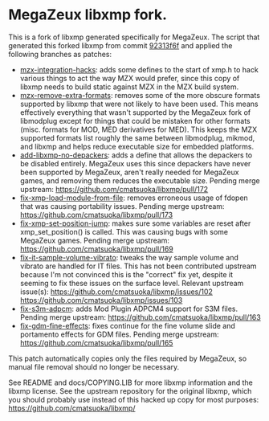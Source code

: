 # MegaZeux libxmp fork.

This is a fork of libxmp generated specifically for MegaZeux.
The script that generated this forked libxmp from commit
[92313f6f](https://github.com/AliceLR/libxmp/commit/92313f6f525a8510a2492df4266abcf8f0b45834)
and applied the following branches as patches:

* [mzx-integration-hacks](https://github.com/AliceLR/libxmp/tree/mzx-integration-hacks):
  adds some defines to the start of xmp.h to hack various things to act
  the way MZX would prefer, since this copy of libxmp needs to build static
  against MZX in the MZX build system.
* [mzx-remove-extra-formats](https://github.com/AliceLR/libxmp/tree/mzx-remove-extra-formats):
  removes some of the more obscure formats supported by libxmp that were not
  likely to have been used. This means effectively everything that wasn't
  supported by the MegaZeux fork of libmodplug except for things that could
  be mistaken for other formats (misc. formats for MOD, MED derivatives for MED).
  This keeps the MZX supported formats list roughly the same between libmodplug,
  mikmod, and libxmp and helps reduce executable size for embedded platforms.
* [add-libxmp-no-depackers](https://github.com/AliceLR/libxmp/tree/add-libxmp-no-depackers):
  adds a define that allows the depackers to be disabled entirely. MegaZeux uses
  this since depackers have never been supported by MegaZeux, aren't really
  needed for MegaZeux games, and removing them reduces the executable size.
  Pending merge upstream: https://github.com/cmatsuoka/libxmp/pull/172
* [fix-xmp-load-module-from-file](https://github.com/AliceLR/libxmp/tree/fix-xmp-load-module-from-file):
  removes erroneous usage of fdopen that was causing portability issues.
  Pending merge upstream: https://github.com/cmatsuoka/libxmp/pull/173
* [fix-xmp-set-position-jump](https://github.com/AliceLR/libxmp/tree/fix-xmp-set-position-jump):
  makes sure some variables are reset after xmp_set_position() is called.
  This was causing bugs with some MegaZeux games.
  Pending merge upstream: https://github.com/cmatsuoka/libxmp/pull/169
* [fix-it-sample-volume-vibrato](https://github.com/AliceLR/libxmp/tree/fix-it-sample-volume-vibrato):
  tweaks the way sample volume and vibrato are handled for IT files.
  This has not been contributed upstream because I'm not convinced this is the
  "correct" fix yet, despite it seeming to fix these issues on the surface level.
  Relevant upstream issue(s):
  https://github.com/cmatsuoka/libxmp/issues/102
  https://github.com/cmatsuoka/libxmp/issues/103
* [fix-s3m-adpcm](https://github.com/AliceLR/libxmp/tree/fix-s3m-adpcm):
  adds Mod Plugin ADPCM4 support for S3M files.
  Pending merge upstream: https://github.com/cmatsuoka/libxmp/pull/163
* [fix-gdm-fine-effects](https://github.com/AliceLR/libxmp/tree/fix-gdm-fine-effects):
  fixes continue for the fine volume slide and portamento effects for GDM files.
  Pending merge upstream: https://github.com/cmatsuoka/libxmp/pull/165

This patch automatically copies only the files required by MegaZeux, so manual file
removal should no longer be necessary.

See README and docs/COPYING.LIB for more libxmp information and the libxmp license.
See the upstream repository for the original libxmp, which you should probably use
instead of this hacked up copy for most purposes: https://github.com/cmatsuoka/libxmp/
